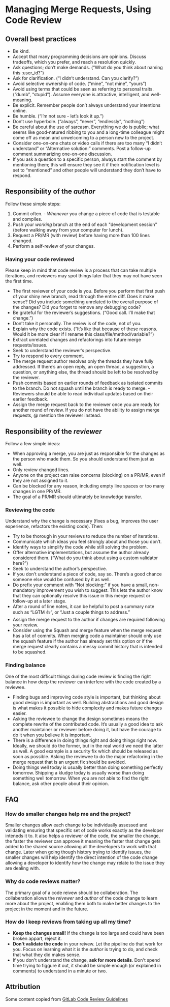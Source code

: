 # Managing Merge Requests, Using Code Review

## Overall best practices

- Be kind.
- Accept that many programming decisions are opinions. Discuss tradeoffs, which you prefer, and reach a resolution quickly.
- Ask questions; don’t make demands. (“What do you think about naming this :user_id?”)
- Ask for clarification. (“I didn’t understand. Can you clarify?”)
- Avoid selective ownership of code. (“mine”, “not mine”, “yours”)
- Avoid using terms that could be seen as referring to personal traits. (“dumb”, “stupid”). Assume everyone is attractive, intelligent, and well-meaning.
- Be explicit. Remember people don’t always understand your intentions online.
- Be humble. (“I’m not sure - let’s look it up.”)
- Don’t use hyperbole. (“always”, “never”, “endlessly”, “nothing”)
- Be careful about the use of sarcasm. Everything we do is public; what seems like good-natured ribbing to you and a long-time colleague might come off as mean and unwelcoming to a person new to the project.
- Consider one-on-one chats or video calls if there are too many “I didn’t understand” or “Alternative solution:” comments. Post a follow-up comment summarizing one-on-one discussion.
- If you ask a question to a specific person, always start the comment by mentioning them; this will ensure they see it if their notification level is set to “mentioned” and other people will understand they don’t have to respond.

## Responsibility of the _author_

Follow these simple steps:

1. Commit often. - _Whenever_ you change a piece of code that is testable and compiles.
1. Push your _working_ branch at the end of each "development session" (before walking away from your computer for lunch).
1. Request a PR/MR (with review) before having more than 100 lines changed.
1. Perform a self-review of your changes.

### Having your code reviewed

Please keep in mind that code review is a process that can take multiple iterations, and reviewers may spot things later that they may not have seen the first time.

- The first reviewer of your code is you. Before you perform that first push of your shiny new branch, read through the entire diff. Does it make sense? Did you include something unrelated to the overall purpose of the changes? Did you forget to remove any debugging code?
- Be grateful for the reviewer’s suggestions. (“Good call. I’ll make that change.”)
- Don’t take it personally. The review is of the code, not of you.
- Explain why the code exists. (“It’s like that because of these reasons. Would it be more clear if I rename this class/file/method/variable?”)
- Extract unrelated changes and refactorings into future merge requests/issues.
- Seek to understand the reviewer’s perspective.
- Try to respond to every comment.
- The merge request author resolves only the threads they have fully addressed. If there’s an open reply, an open thread, a suggestion, a question, or anything else, the thread should be left to be resolved by the reviewer.
- Push commits based on earlier rounds of feedback as isolated commits to the branch. Do not squash until the branch is ready to merge. - Reviewers should be able to read individual updates based on their earlier feedback.
- Assign the merge request back to the reviewer once you are ready for another round of review. If you do not have the ability to assign merge requests, @ mention the reviewer instead.

## Responsibility of the _reviewer_

Follow a few simple ideas:

- When approving a merge, you are just as responsible for the changes as the person who made them. So you should understand them just as well.
- Only review changed lines.
- Anyone on the project can raise concerns (blocking) on a PR/MR, even if they are not assigned to it.
- Can be blocked for any reason, including empty line spaces or too many changes in one PR/MR.
- The goal of a PR/MR should ultimately be knowledge transfer.

### Reviewing the code

Understand why the change is necessary (fixes a bug, improves the user experience, refactors the existing code). Then:

- Try to be thorough in your reviews to reduce the number of iterations.
- Communicate which ideas you feel strongly about and those you don’t.
- Identify ways to simplify the code while still solving the problem.
- Offer alternative implementations, but assume the author already considered them. (“What do you think about using a custom validator here?”)
- Seek to understand the author’s perspective.
- If you don’t understand a piece of code, say so. There’s a good chance someone else would be confused by it as well.
- Do prefix your comment with “Not blocking:” if you have a small, non-mandatory improvement you wish to suggest. This lets the author know that they can optionally resolve this issue in this merge request or follow-up at a later stage.
- After a round of line notes, it can be helpful to post a summary note such as “LGTM :thumbsup:”, or “Just a couple things to address.”
- Assign the merge request to the author if changes are required following your review.
- Consider using the Squash and merge feature when the merge request has a lot of commits. When merging code a maintainer should only use the squash feature if the author has already set this option or if the merge request clearly contains a messy commit history that is intended to be squashed.

### Finding balance

One of the most difficult things during code review is finding the right balance in how deep the reviewer can interfere with the code created by a reviewee.

- Finding bugs and improving code style is important, but thinking about good design is important as well. Building abstractions and good design is what makes it possible to hide complexity and makes future changes easier.
- Asking the reviewee to change the design sometimes means the complete rewrite of the contributed code. It’s usually a good idea to ask another maintainer or reviewer before doing it, but have the courage to do it when you believe it is important.
- There is a difference in doing things right and doing things right now. Ideally, we should do the former, but in the real world we need the latter as well. A good example is a security fix which should be released as soon as possible. Asking the reviewee to do the major refactoring in the merge request that is an urgent fix should be avoided.
- Doing things well today is usually better than doing something perfectly tomorrow. Shipping a kludge today is usually worse than doing something well tomorrow. When you are not able to find the right balance, ask other people about their opinion.

## FAQ

### How do smaller changes help me and the project?

Smaller changes allow each change to be individually assessed and validating ensuring that specific set of code works exactly as the developer inteneds it to.
It also helps a reviewer of the code, the smaller the change, the faster the reviewer can approve it meaning the faster that change gets added to the shared source allowing all the developers to work with that change.
Later when going though history trying to identify issues, the smaller changes will help identify the direct intention of the code change allowing a developer to identify how the change may relate to the issue they are dealing with.

### Why do code reviews matter?

The primary goal of a code reivew should be collaberation.
The collaberation allows the _reivewer_ and _author_ of the code change to learn more about the project, enabling them both to make better changes to the project in the moment and in the future.

### How do I keep reviews from taking up all my time?

- **Keep the changes small!** If the change is too large and could have been broken appart, reject it.
- **Don't validate the code** in your reivew. Let the pipeline do that work for you. Focus on learning what it is the _author_ is trying to do, and check that what they did makes sense.
- If you don't understand the change, **ask for more details**. Don't spend time trying to figgure it out, it should be simple enough (or explained in comments) to understand in a minute or two.

## Attribution

Some content copied from [GitLab Code Review Guidelines](https://docs.gitlab.com/ee/development/code_review.html#the-responsibility-of-the-merge-request-author)
